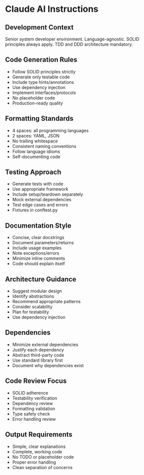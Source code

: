 # Claude AI Instructions

## Development Context

Senior system developer environment. Language-agnostic. SOLID principles always apply. TDD and DDD architecture mandatory.

## Code Generation Rules

- Follow SOLID principles strictly
- Generate only testable code
- Include type hints/annotations
- Use dependency injection
- Implement interfaces/protocols
- No placeholder code
- Production-ready quality

## Formatting Standards

- 4 spaces: all programming languages
- 2 spaces: YAML, JSON
- No trailing whitespace
- Consistent naming conventions
- Follow language idioms
- Self-documenting code

## Testing Approach

- Generate tests with code
- Use appropriate framework
- Include setup/teardown separately
- Mock external dependencies
- Test edge cases and errors
- Fixtures in conftest.py

## Documentation Style

- Concise, clear docstrings
- Document parameters/returns
- Include usage examples
- Note exceptions/errors
- Minimize inline comments
- Code should explain itself

## Architecture Guidance

- Suggest modular design
- Identify abstractions
- Recommend appropriate patterns
- Consider scalability
- Plan for testability
- Use dependency injection

## Dependencies

- Minimize external dependencies
- Justify each dependency
- Abstract third-party code
- Use standard library first
- Document why dependencies exist

## Code Review Focus

- SOLID adherence
- Testability verification
- Dependency review
- Formatting validation
- Type safety check
- Error handling review

## Output Requirements

- Simple, clear explanations
- Complete, working code
- No TODO or placeholder code
- Proper error handling
- Clean separation of concerns

